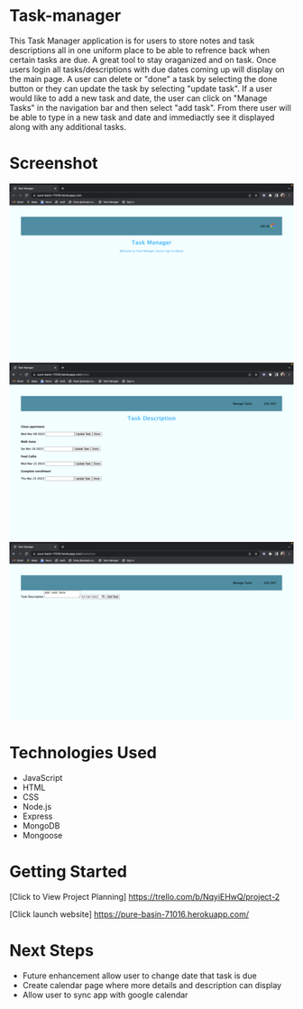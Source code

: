 # Task-manager
This Task Manager application is for users to store notes and task descriptions all in one uniform place to be able to refrence back when certain tasks are due. A great tool to stay oraganized and on task. Once users login all tasks/descriptions with due dates coming up will display on the main page. A user can delete or "done" a task by selecting the done button or they can update the task by selecting "update task". If a user would like to add a new task and date, the user can click on "Manage Tasks" in the navigation bar and then select "add task". From there user will be able to type in a new task and date and immediactly see it displayed along with any additional tasks. 


# Screenshot

<img src="./public/images/LogIn.png">
<img src="./public/images/Tasks.png">
<img src="./public/images/addTask.png">

# Technologies Used

- JavaScript
- HTML
- CSS
- Node.js
- Express
- MongoDB
- Mongoose


# Getting Started

[Click to View Project Planning]
https://trello.com/b/NqyiEHwQ/project-2

[Click launch website]
https://pure-basin-71016.herokuapp.com/

# Next Steps

- Future enhancement allow user to change date that task is due
- Create calendar page where more details and
description can display
- Allow user to sync app with google calendar 